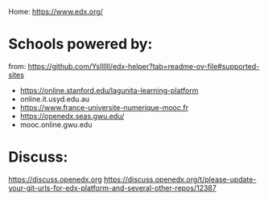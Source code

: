 Home: https://www.edx.org/

# Schools powered by:
from: https://github.com/Ysllllll/edx-helper?tab=readme-ov-file#supported-sites
- https://online.stanford.edu/lagunita-learning-platform
- online.it.usyd.edu.au
- https://www.france-universite-numerique-mooc.fr
- https://openedx.seas.gwu.edu/
- mooc.online.gwu.edu

# Discuss:
https://discuss.openedx.org
https://discuss.openedx.org/t/please-update-your-git-urls-for-edx-platform-and-several-other-repos/12387
